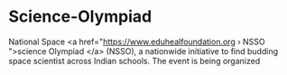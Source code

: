 # Science-Olympiad
National Space &lt;a href="https://www.eduhealfoundation.org › NSSO ">science Olympiad &lt;/a> (NSSO), a nationwide initiative to find budding space scientist across Indian schools. The event is being organized
